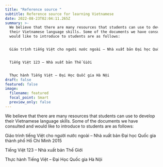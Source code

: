 ```yaml
---
title: "Reference source "
subtitle: Reference source for learning Vietnamese
date: 2022-08-23T02:04:11.265Z
summary: >-
  We believe that there are many resources that students can use to develop
  their Vietnamese language skills. Some of the documents we have consulted and
  would like to introduce to students are as follows:


  Giáo trình tiếng Việt cho người nước ngoài – Nhà xuất bản Đại học Quốc gia thành phố Hồ Chí Minh 2015


  Tiếng Việt 123 – Nhà xuất bản Thế Giới


  Thực hành Tiếng Việt – Đại Học Quốc gia Hà Nội
draft: false
featured: false
image:
  filename: featured
  focal_point: Smart
  preview_only: false
---
```

We believe that there are many resources that students can use to develop their Vietnamese language skills. Some of the documents we have consulted and would like to introduce to students are as follows:

Giáo trình tiếng Việt cho người nước ngoài – Nhà xuất bản Đại học Quốc gia thành phố Hồ Chí Minh 2015

Tiếng Việt 123 – Nhà xuất bản Thế Giới

Thực hành Tiếng Việt – Đại Học Quốc gia Hà Nội